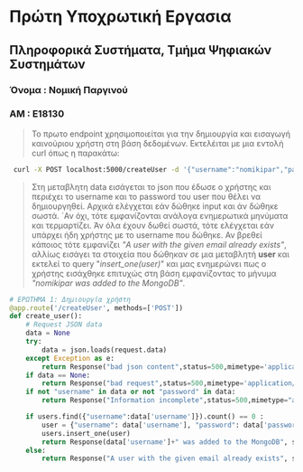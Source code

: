 # Πρώτη Υποχρωτική Εργασια 
## Πληροφορικά Συστήματα, Τμήμα Ψηφιακών Συστημάτων
### Όνομα : Νομική Παργινού
###  AM : E18130

> Το πρωτο endpoint χρησιμοποιείται για την δημιουργία και εισαγωγή καινούριου χρήστη στη βάση δεδομένων. Εκτελέιται με μια εντολή curl όπως η παρακάτω:
```` bash 
 curl -X POST localhost:5000/createUser -d '{"username":"nomikipar","password":"7253738"}' -H Content-Type:application/json
````
> Στη μεταβλητη data εισάγεται το json που έδωσε ο χρήστης και περιέχει το username και το password του user που θέλει να δημιουργηθεί. Αρχικά ελέγχεται εάν δώθηκε input και άν δώθηκε σωστά. ´Αν όχι, τότε εμφανίζονται ανάλογα ενημερωτικά μηνύματα και τερμαρτίζει. Άν όλα έχουν δωθεί σωστά, τότε ελέγχεται εάν υπάρχει ήδη χρήστης με το username που δώθηκε. Αν βρεθεί κάποιος τότε εμφανίζει *"A user with the given email already exists"*, αλλίως εισάγει τα στοιχεία που δώθηκαν σε μια μεταβλητή **user** και εκτελεί το query "*insert_one(user)*" και μας ενημερώνει πως ο χρήστης εισάχθηκε επιτυχώς στη βάση εμφανίζοντας το μήνυμα *"nomikipar was added to the MongoDB"*. 

```` python
# ΕΡΩΤΗΜΑ 1: Δημιουργία χρήστη
@app.route('/createUser', methods=['POST'])
def create_user():
    # Request JSON data
    data = None 
    try:
        data = json.loads(request.data)
    except Exception as e:
        return Response("bad json content",status=500,mimetype='application/json')
    if data == None:
        return Response("bad request",status=500,mimetype='application/json')
    if not "username" in data or not "password" in data:
        return Response("Information incomplete",status=500,mimetype="application/json")

    if users.find({"username":data['username']}).count() == 0 :
        user = {"username": data['username'], "password": data['password']}
        users.insert_one(user)
        return Response(data['username']+" was added to the MongoDB", status=200,mimetype='application/json')
    else:
        return Response("A user with the given email already exists", status=200 ,mimetype='application/json')
````
